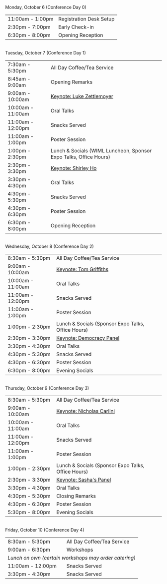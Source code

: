 Monday, October 6 (Conference Day 0)

<table>
<tr><td><div class="text-secondary">11:00am - 1:00pm</div></td><td>Registration Desk Setup</td></tr>
<tr><td><div class="text-secondary">2:30pm - 7:00pm</div></td><td>Early Check-in</td></tr>
<tr><td><div class="text-secondary">6:30pm - 8:00pm</div></td><td>Opening Reception</td></tr>
</table>

<br/>
Tuesday, October 7 (Conference Day 1)

<table>
<tr><td><div class="text-secondary">7:30am - 5:30pm</div></td><td>All Day Coffee/Tea Service</td></tr>
<tr><td><div class="text-secondary">8:45am - 9:00am</div></td><td>Opening Remarks</td></tr>
<!-- <tr><td colspan=2 style="font-style:italic">Session 1 (Sponsored by <a href="#">TBD</a>)</td></tr> -->
<tr><td><div class="text-secondary">9:00am - 10:00am</div></td><td><a href="/Keynotes.html">Keynote: Luke Zettlemoyer</a></td></tr>
<tr><td><div class="text-secondary">10:00am - 11:00am</div></td><td>Oral Talks</td></tr>
<tr><td><div class="text-secondary">11:00am - 12:00pm</div></td><td>Snacks Served</td></tr>
<tr><td><div class="text-secondary">11:00am - 1:00pm</div></td><td>Poster Session</td></tr>
<tr><td><div class="text-secondary">1:00pm - 2:30pm</div></td><td>Lunch & Socials (WIML Luncheon, Sponsor Expo Talks, Office Hours)</td></tr>
<!-- <tr><td colspan=2 style="font-style:italic">Session 2 (Sponsored by <a href="#">TBD</a>)</td></tr> -->
<tr><td><div class="text-secondary">2:30pm - 3:30pm</div></td><td><a href="/Keynotes.html">Keynote: Shirley Ho</a></td></tr>
<tr><td><div class="text-secondary">3:30pm - 4:30pm</div></td><td>Oral Talks</td></tr>
<tr><td><div class="text-secondary">4:30pm - 5:30pm</div></td><td>Snacks Served</td></tr>
<tr><td><div class="text-secondary">4:30pm - 6:30pm</div></td><td>Poster Session</td></tr>
<tr><td><div class="text-secondary">6:30pm - 8:00pm</div></td><td>Opening Reception</td></tr>
</table>

<br/>
Wednesday, October 8 (Conference Day 2)

<table>
<tr><td><div class="text-secondary">8:30am - 5:30pm</div></td><td>All Day Coffee/Tea Service</td></tr>
<!-- <tr><td colspan=2 style="font-style:italic">Session 3 (Sponsored by <a href="#">TBD</a>)</td></tr> -->
<tr><td><div class="text-secondary">9:00am - 10:00am</div></td><td><a href="/Keynotes.html">Keynote: Tom Griffiths</a></td></tr>
<tr><td><div class="text-secondary">10:00am - 11:00am</div></td><td>Oral Talks</td></tr>
<tr><td><div class="text-secondary">11:00am - 12:00pm</div></td><td>Snacks Served</td></tr>
<tr><td><div class="text-secondary">11:00am - 1:00pm</div></td><td>Poster Session</td></tr>
<tr><td><div class="text-secondary">1:00pm - 2:30pm</div></td><td>Lunch & Socials (Sponsor Expo Talks, Office Hours)</td></tr>
<!-- <tr><td colspan=2 style="font-style:italic">Session 4 (Sponsored by <a href="#">TBD</a>)</td></tr> -->
<tr><td><div class="text-secondary">2:30pm - 3:30pm</div></td><td><a href="/Keynotes.html">Keynote: Democracy Panel</a></td></tr>
<tr><td><div class="text-secondary">3:30pm - 4:30pm</div></td><td>Oral Talks</td></tr>
<tr><td><div class="text-secondary">4:30pm - 5:30pm</div></td><td>Snacks Served</td></tr>
<tr><td><div class="text-secondary">4:30pm - 6:30pm</div></td><td>Poster Session</td></tr>
<tr><td><div class="text-secondary">6:30pm - 8:00pm</div></td><td>Evening Socials</td></tr>
</table>

<br/>
Thursday, October 9 (Conference Day 3)

<table>
<tr><td><div class="text-secondary">8:30am - 5:30pm</div></td><td>All Day Coffee/Tea Service</td></tr>
<!-- <tr><td colspan=2 style="font-style:italic">Session 5 (Sponsored by <a href="#">TBD</a>)</td></tr> -->
<tr><td><div class="text-secondary">9:00am - 10:00am</div></td><td><a href="/Keynotes.html">Keynote: Nicholas Carlini</a></td></tr>
<tr><td><div class="text-secondary">10:00am - 11:00am</div></td><td>Oral Talks</td></tr>
<tr><td><div class="text-secondary">11:00am - 12:00pm</div></td><td>Snacks Served</td></tr>
<tr><td><div class="text-secondary">11:00am - 1:00pm</div></td><td>Poster Session</td></tr>
<tr><td><div class="text-secondary">1:00pm - 2:30pm</div></td><td>Lunch & Socials (Sponsor Expo Talks, Office Hours)</td></tr>
<!-- <tr><td colspan=2 style="font-style:italic">Session 6 (Sponsored by <a href="#">TBD</a>)</td></tr> -->
<tr><td><div class="text-secondary">2:30pm - 3:30pm</div></td><td><a href="/Keynotes.html">Keynote: Sasha's Panel</a></td></tr>
<tr><td><div class="text-secondary">3:30pm - 4:30pm</div></td><td>Oral Talks</td></tr>
<tr><td><div class="text-secondary">4:30pm - 5:30pm</div></td><td>Closing Remarks</td></tr>
<tr><td><div class="text-secondary">4:30pm - 6:30pm</div></td><td>Poster Session</td></tr>
<tr><td><div class="text-secondary">5:30pm - 8:00pm</div></td><td>Evening Socials</td></tr>
</table>

<br/>
Friday, October 10 (Conference Day 4)

<table>
<tr><td><div class="text-secondary">8:30am - 5:30pm</div></td><td>All Day Coffee/Tea Service</td></tr>
<tr><td><div class="text-secondary">9:00am - 6:30pm</div></td><td>Workshops</td></tr>
<tr><td colspan=2 style="font-style:italic">Lunch on own (certain workshops may order catering)</td></tr>
<tr><td><div class="text-secondary">11:00am - 12:00pm</div></td><td>Snacks Served</td></tr>
<tr><td><div class="text-secondary">3:30pm - 4:30pm</div></td><td>Snacks Served</td></tr>
</table>